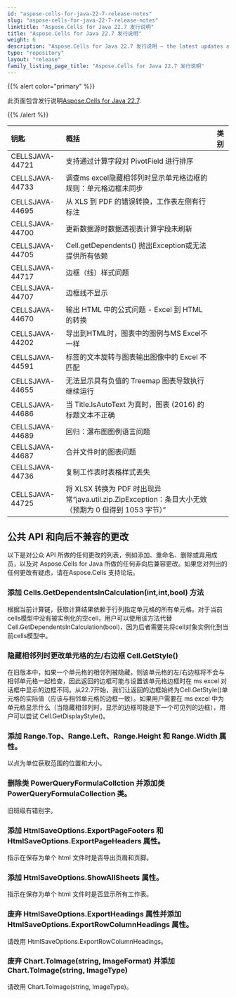 ```yaml
---
id: "aspose-cells-for-java-22-7-release-notes"
slug: "aspose-cells-for-java-22-7-release-notes"
linktitle: "Aspose.Cells for Java 22.7 发行说明"
title: "Aspose.Cells for Java 22.7 发行说明"
weight: 6
description: "Aspose.Cells for Java 22.7 发行说明 – the latest updates and fixes."
type: "repository"
layout: "release"
family_listing_page_title: "Aspose.Cells for Java 22.7 发行说明"
---
```

{{% alert color="primary" %}}

此页面包含发行说明[Aspose.Cells for Java 22.7](https://releases.aspose.com/cells/java/new-releases/aspose.cells-for-java-22.7/).

{{% /alert %}}

|**钥匙**|**概括**|**类别**|
|:- |:- |:- |
|CELLSJAVA-44721|支持通过计算字段对 PivotField 进行排序|
|CELLSJAVA-44733|调查ms excel隐藏相邻列时显示单元格边框的规则：单元格边框未同步|
|CELLSJAVA-44695|从 XLS 到 PDF 的错误转换，工作表左侧有行标注|
|CELLSJAVA-44700|更新数据源时数据透视表计算字段未刷新|
|CELLSJAVA-44705|Cell.getDependents() 抛出Exception或无法提供所有依赖|
|CELLSJAVA-44717|边框（线）样式问题|
|CELLSJAVA-44707|边框线不显示|
|CELLSJAVA-44670|输出 HTML 中的公式问题 - Excel 到 HTML 的转换|
|CELLSJAVA-44202|导出到HTML时，图表中的图例与MS Excel不一样|
|CELLSJAVA-44591|标签的文本旋转与图表输出图像中的 Excel 不匹配|
|CELLSJAVA-44655|无法显示具有负值的 Treemap 图表导致执行继续运行|
|CELLSJAVA-44686|当 Title.IsAutoText 为真时，图表 (2016) 的标题文本不正确|
|CELLSJAVA-44689|回归：瀑布图图例语言问题|
|CELLSJAVA-44687|合并文件时的图表问题|
|CELLSJAVA-44736|复制工作表时表格样式丢失|
|CELLSJAVA-44725|将 XLSX 转换为 PDF 时出现异常“java.util.zip.ZipException：条目大小无效（预期为 0 但得到 1053 字节）”|

## **公共 API 和向后不兼容的更改**

以下是对公众 API 所做的任何更改的列表，例如添加、重命名、删除或弃用成员，以及对 Aspose.Cells for Java 所做的任何非向后兼容更改。如果您对列出的任何更改有疑虑，请在Aspose.Cells 支持论坛。

### **添加 Cells.GetDependentsInCalculation(int,int,bool) 方法**

根据当前计算链，获取计算结果依赖于行列指定单元格的所有单元格。对于当前cells模型中没有被实例化的空cell，用户可以使用该方法代替Cell.GetDependentsInCalculation(bool)，因为后者需要先将cell对象实例化到当前cells模型中。

### **隐藏相邻列时更改单元格的左/右边框 Cell.GetStyle()**

在旧版本中，如果一个单元格的相邻列被隐藏，则该单元格的左/右边框将不会与相邻单元格一起检查，因此返回的边框可能与设置该单元格边框时在 ms excel 对话框中显示的边框不同。从22.7开始，我们让返回的边框始终为Cell.GetStyle()单元格的实际值（应该与相邻单元格的边框一致）。如果用户需要在 ms excel 中为单元格显示什么（当隐藏相邻列时，显示的边框可能是下一个可见列的边框），用户可以尝试 Cell.GetDisplayStyle()。

### **添加 Range.Top、Range.Left、Range.Height 和 Range.Width 属性。**

以点为单位获取范围的位置和大小。

### **删除类 PowerQueryFormulaCollction 并添加类 PowerQueryFormulaCollection 类。**

旧班级有错别字。

### **添加 HtmlSaveOptions.ExportPageFooters 和 HtmlSaveOptions.ExportPageHeaders 属性。**

指示在保存为单个 html 文件时是否导出页眉和页脚。

### **添加 HtmlSaveOptions.ShowAllSheets 属性。**

指示在保存为单个 html 文件时是否显示所有工作表。

### **废弃 HtmlSaveOptions.ExportHeadings 属性并添加 HtmlSaveOptions.ExportRowColumnHeadings 属性。**

请改用 HtmlSaveOptions.ExportRowColumnHeadings。

### **废弃 Chart.ToImage(string, ImageFormat) 并添加 Chart.ToImage(string, ImageType)**

请改用 Chart.ToImage(string, ImageType)。